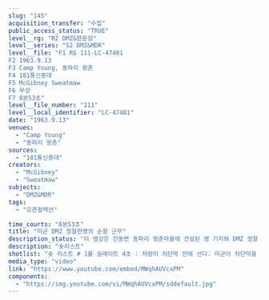 ```yaml
---
slug: "145"
acquisition_transfer: "수집"
public_access_status: "TRUE"
level__rg: "R2 DMZ&판문점"
level__series: "S2 DMZ&MDR"
level__file: "F1 RG 111-LC-47481
F2 1963.9.13
F3 Camp Young, 동파리 왕촌
F4 181통신중대
F5 McGibney Sweatmaw
F6 무성 
F7 8분53초"
level__file_number: "111"
level__local_identifier: "LC-47481"
date: "1963.9.13"
venues: 
  - "Camp Young"
  - "동파리 왕촌"
sources: 
  - "181통신중대"
creators: 
  - "McGibney"
  - "Sweatmaw"
subjects: 
  - "DMZ&MDR"
tags: 
  - "오픈컬렉션"

time_courts: "8분53초"
title: "미군 DMZ 정찰헌병의 순찰 근무"
description_status: "이 영상은 진동면 동파리 왕촌마을에 건설된 영 기지와 DMZ 정찰 활동 등을 담고 있다. 영 기지는 저어새 구역(동파리 일대)에서 최북단에 위치하고 있었다. 영상에는 군사분계선 표지판 등을 볼 수 있다."
description: "숏리스트"
shotlist: "숏 리스트 # 1롤 슬레이트 4초 : 차량이 차단막 안에 선다. 미군이 차단막을 올린다. “경고 당신은 비무장 지대 에 접근하고 있다. 통행금지” 표지판이 클로즈업 되고 있다. # 2롤 슬레이트 1분13초 : 차단막이 올라가자 지프차가 출발한다. 뒤 따르는 다른 차량들이 함께 이동 한다. # 3롤 슬레이트 2분20초 : 비포장도로를 따라 지프차가 올라가다가 선다. 다른 미군들이 하차한다. # 4롤 슬레이트 3분33초 : 미군들이 숲 속으로 행진하고 있다. “군사분계선”이라는 한글과 영어 표지 판이 보인다. # 5롤 슬레이트 4분10초 : “군사분계선”이라는 한글과 영어 표지판이 보인다. 그 사이로 미군들이 지 나가고 있다. 넓은 들판에 군사분계선 표지판과 단선의 철조망이 보인다. # 6롤 슬레이트 5분23초 : 순찰병들이 군사분계선 표지판 근처에서 앉아 경계근무를 서고 있다. 소대 장이 망원경으로 주변을 관찰하고 있다. # 7롤 슬레이트 6분35초 : 주변 산과 초소, 군사분계선 앞에서 교신하는 미군들이 나온다. # 8롤 슬레이트 7분43초 : 군사분계선에서 다시 이동하는 미군 소대원들 모습이 이어진다. (8분15초) “206번째 군사분계선” 표지판이 보인다. (8분31초) “208번째 군사분계선” 표지판이 보인다. "
media_type: "video"
link: "https://www.youtube.com/embed/MWqhAUVcxPM"
components: 
  - "https://img.youtube.com/vi/MWqhAUVcxPM/sddefault.jpg"
---
```

